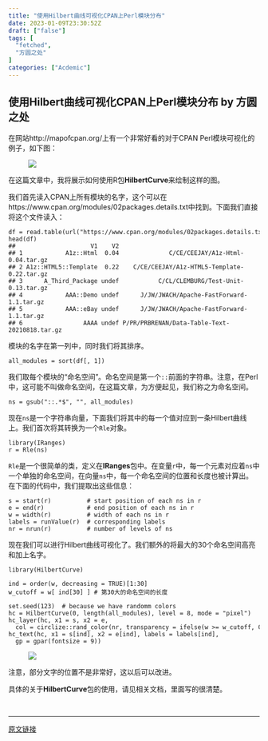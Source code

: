 ```yaml
---
title: "使用Hilbert曲线可视化CPAN上Perl模块分布"
date: 2023-01-09T23:30:52Z
draft: ["false"]
tags: [
  "fetched",
  "方圆之处"
]
categories: ["Acdemic"]
---
```

使用Hilbert曲线可视化CPAN上Perl模块分布 by 方圆之处
------
<div><section data-tool="mdnice编辑器" data-website="https://www.mdnice.com"><p data-tool="mdnice编辑器">在网站http://mapofcpan.org/上有一个非常好看的对于CPAN Perl模块可视化的例子，如下图：</p><figure data-tool="mdnice编辑器"><img data-ratio="0.72552783109405" data-type="png" data-w="2084" data-src="https://mmbiz.qpic.cn/mmbiz_png/8yoFdJolUibdJN06UTIicSaVyvzkzZOmaSBs7YkJzBQ1g3p2P6eHYKeic2oQT48hDJwAVqhnwhl0r3jCoavUNzb7A/640?wx_fmt=png" src="https://mmbiz.qpic.cn/mmbiz_png/8yoFdJolUibdJN06UTIicSaVyvzkzZOmaSBs7YkJzBQ1g3p2P6eHYKeic2oQT48hDJwAVqhnwhl0r3jCoavUNzb7A/640?wx_fmt=png"></figure><p data-tool="mdnice编辑器">在这篇文章中，我将展示如何使用R包<strong>HilbertCurve</strong>来绘制这样的图。</p><p data-tool="mdnice编辑器">我们首先读入CPAN上所有模块的名字，这个可以在https://www.cpan.org/modules/02packages.details.txt中找到。下面我们直接将这个文件读入：</p><pre data-tool="mdnice编辑器"><code>df = read.table(url(<span>"https://www.cpan.org/modules/02packages.details.txt"</span>), skip = <span>9</span>)<br>head(df)<br><span>##                     V1    V2                                            V3</span><br><span>## 1            A1z::Html  0.04              C/CE/CEEJAY/A1z-Html-0.04.tar.gz</span><br><span>## 2 A1z::HTML5::Template  0.22    C/CE/CEEJAY/A1z-HTML5-Template-0.22.tar.gz</span><br><span>## 3      A_Third_Package undef           C/CL/CLEMBURG/Test-Unit-0.13.tar.gz</span><br><span>## 4            AAA::Demo undef      J/JW/JWACH/Apache-FastForward-1.1.tar.gz</span><br><span>## 5            AAA::eBay undef      J/JW/JWACH/Apache-FastForward-1.1.tar.gz</span><br><span>## 6                 AAAA undef P/PR/PRBRENAN/Data-Table-Text-20210818.tar.gz</span><br></code></pre><p data-tool="mdnice编辑器">模块的名字在第一列中，同时我们将其排序。</p><pre data-tool="mdnice编辑器"><code>all_modules = sort(df[, <span>1</span>])<br></code></pre><p data-tool="mdnice编辑器">我们取每个模块的“命名空间”。命名空间是第一个<code>::</code>前面的字符串。注意，在Perl中，这可能不叫做命名空间，在这篇文章，为方便起见，我们称之为命名空间。</p><pre data-tool="mdnice编辑器"><code>ns = gsub(<span>"::.*$"</span>, <span>""</span>, all_modules)<br></code></pre><p data-tool="mdnice编辑器">现在<code>ns</code>是一个字符串向量，下面我们将其中的每一个值对应到一条Hilbert曲线上。我们首次将其转换为一个<code>Rle</code>对象。</p><pre data-tool="mdnice编辑器"><code><span>library</span>(IRanges)<br>r = Rle(ns)<br></code></pre><p data-tool="mdnice编辑器"><code>Rle</code>是一个很简单的类，定义在<strong>IRanges</strong>包中。在变量<code>r</code>中，每一个元素对应着<code>ns</code>中一个单独的命名空间，在向量<code>ns</code>中，每一个命名空间的位置和长度也被计算出。在下面的代码中，我们提取出这些信息：</p><pre data-tool="mdnice编辑器"><code>s = start(r)          <span># start position of each ns in r</span><br>e = end(r)            <span># end position of each ns in r</span><br>w = width(r)          <span># width of each ns in r</span><br>labels = runValue(r)  <span># corresponding labels</span><br>nr = nrun(r)          <span># number of levels of ns</span><br></code></pre><p data-tool="mdnice编辑器">现在我们可以进行Hilbert曲线可视化了。我们额外的将最大的30个命名空间高亮和加上名字。</p><pre data-tool="mdnice编辑器"><code><span>library</span>(HilbertCurve)<br><br>ind = order(w, decreasing = <span>TRUE</span>)[<span>1</span>:<span>30</span>]<br>w_cutoff = w[ ind[<span>30</span>] ] <span># 第30大的命名空间的长度</span><br><br>set.seed(<span>123</span>)  <span># because we have randomm colors</span><br>hc = HilbertCurve(<span>0</span>, length(all_modules), level = <span>8</span>, mode = <span>"pixel"</span>)<br>hc_layer(hc, x1 = s, x2 = e, <br>  col = circlize::rand_color(nr, transparency = ifelse(w &gt;= w_cutoff, <span>0</span>, <span>0.8</span>)))<br>hc_text(hc, x1 = s[ind], x2 = e[ind], labels = labels[ind], <br>  gp = gpar(fontsize = <span>9</span>))<br></code></pre><figure data-tool="mdnice编辑器"><img data-ratio="1" data-type="png" data-w="1536" data-src="https://mmbiz.qpic.cn/mmbiz_png/8yoFdJolUibdJN06UTIicSaVyvzkzZOmaSVNp0bLrcHj1xqZUngSpGP8LOfWZ4QZuoCuTWmhETOHJuq5W14XHWmQ/640?wx_fmt=png" src="https://mmbiz.qpic.cn/mmbiz_png/8yoFdJolUibdJN06UTIicSaVyvzkzZOmaSVNp0bLrcHj1xqZUngSpGP8LOfWZ4QZuoCuTWmhETOHJuq5W14XHWmQ/640?wx_fmt=png"></figure><p data-tool="mdnice编辑器">注意，部分文字的位置不是非常好，这以后可以改进。</p><p data-tool="mdnice编辑器">具体的关于<strong>HilbertCurve</strong>包的使用，请见相关文档，里面写的很清楚。</p></section><p><br></p><p><mp-style-type data-value="3"></mp-style-type></p></div>  
<hr>
<a href="https://mp.weixin.qq.com/s/h-AdlY-qQVmYN0Z7vwMWZw",target="_blank" rel="noopener noreferrer">原文链接</a>
